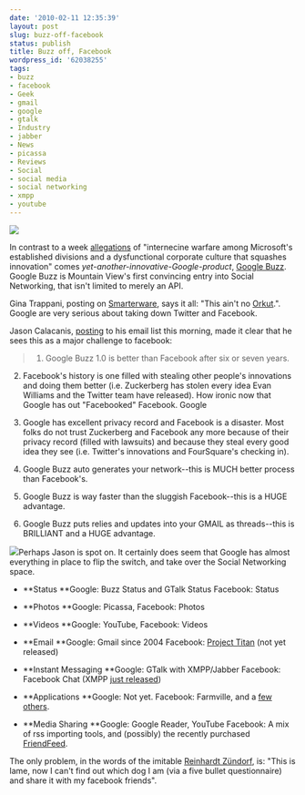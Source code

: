 ```yaml
---
date: '2010-02-11 12:35:39'
layout: post
slug: buzz-off-facebook
status: publish
title: Buzz off, Facebook
wordpress_id: '62038255'
tags:
- buzz
- facebook
- Geek
- gmail
- google
- gtalk
- Industry
- jabber
- News
- picassa
- Reviews
- Social
- social media
- social networking
- xmpp
- youtube
---
```


![](http://timk.co.za/wp-content/uploads/2010/02/googlebuzzofffb.png)

In contrast to a week [allegations](http://brainstormtech.blogs.fortune.cnn.com/2010/02/04/dick-brass-why-microsoft-is-failing/) of "internecine warfare among Microsoft's established divisions and a dysfunctional corporate culture that squashes innovation" comes _yet-another-innovative-Google-product_, [Google Buzz](http://www.google.com/buzz).  Google Buzz is Mountain View's first convincing entry into Social Networking, that isn't limited to merely an API.

Gina Trappani, posting on [Smarterware](http://smarterware.org/), says it all: "This ain't no [Orkut](http://www.orkut.com).". Google are very serious about taking down Twitter and Facebook.

Jason Calacanis, [posting](http://calacanis.com/2010/02/10/breaking-google-buzz-is-brilliant-facebook-just-lost-half-its-value/) to his email list this morning, made it clear that he sees this as a major challenge to facebook:


> 1. Google Buzz 1.0 is better than Facebook after six or seven years.

2. Facebook's history is one filled with stealing other people's
innovations and doing them better (i.e. Zuckerberg has stolen every
idea Evan Williams and the Twitter team have released). How ironic now
that Google has out "Facebooked" Facebook. Google

3. Google has excellent privacy record and Facebook is a disaster.
Most folks do not trust Zuckerberg and Facebook any more because of
their privacy record (filled with lawsuits) and because they steal
every good idea they see (i.e. Twitter's innovations and FourSquare's
checking in).

4. Google Buzz auto generates your network--this is MUCH better
process than Facebook's.

5. Google Buzz is way faster than the sluggish Facebook--this is a
HUGE advantage.

6. Google Buzz puts relies and updates into your GMAIL as
threads--this is BRILLIANT and a HUGE advantage.


![](http://timk.co.za/wp-content/uploads/2010/02/landing_preview.png)Perhaps Jason is spot on. It certainly does seem that Google has almost everything in place to flip the switch, and take over the Social Networking space.



	
  * **Status
**Google: Buzz Status and GTalk Status
Facebook: Status

	
  * **Photos
**Google: Picassa,
Facebook: Photos

	
  * **Videos
**Google: YouTube,
Facebook: Videos

	
  * **Email
**Google: Gmail since 2004
Facebook: [Project Titan](http://techcrunch.com/2010/02/05/facebooks-project-titan-a-full-featured-webmail-product/) (not yet released)

	
  * **Instant Messaging
**Google: GTalk with XMPP/Jabber
Facebook: Facebook Chat (XMPP [just released](http://techcrunch.com/2010/02/10/facebook-chat-launches-xmpp-support/))

	
  * **Applications
**Google: Not yet.
Facebook: Farmville, and a [few others](http://www.facebook.com/apps/directory.php).

	
  * **Media Sharing
**Google: Google Reader, YouTube
Facebook: A mix of rss importing tools, and (possibly) the recently purchased [FriendFeed](http://www.friendfeed.com).


The only problem, in the words of the imitable [Reinhardt Zündorf](http://www.google.com/profiles/110322743153515261271), is: "This is lame, now I can't find out  which dog I am (via a five bullet questionnaire) and share it with my  facebook friends".
